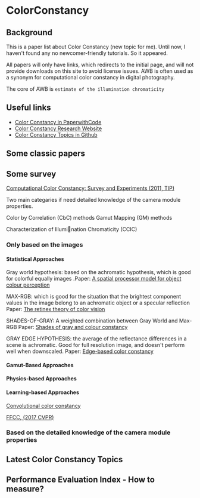 # ColorConstancy

## Background

This is a paper list about Color Constancy (new topic for me). Until now, I haven't found any no newcomer-friendly tutorials. So it appeared.

All papers will only have links, which redirects to the initial page, and will not provide downloads on this site to avoid license issues. AWB is often used as a synonym for computational color constancy in digital photography.


The core of AWB is `estimate of the illumination chromaticity`


## Useful links

- [Color Constancy in PaperwithCode](https://paperswithcode.com/task/color-constancy)
- [Color Constancy Research Website](https://colorconstancy.com/)
- [Color Constancy Topics in Github](https://github.com/topics/color-constancy)


## Some classic papers



## Some survey

[Computational Color Constancy: Survey and Experiments (2011, TIP)](https://staff.fnwi.uva.nl/th.gevers/pub/GeversTIP11.pdf)


Two main categaries if need detailed knowledge of the camera module properties.

Color by Correlation (CbC) methods
Gamut Mapping (GM) methods

Characterization of Illumination Chromaticity (CCIC)


### Only based on the images

#### Statistical Approaches

Gray world hypothesis: based on the achromatic hypothesis, which is good for colorful equally images .Paper: [A spatial processor model for object colour perception]()

MAX-RGB: which is good for the situation that the brightest component values in the image belong to an achromatic object or a specular reflection
Paper: [The retinex theory of color vision]() 

SHADES-OF-GRAY: A weighted combination between Gray World and Max-RGB
Paper: [Shades of gray and colour constancy]()

GRAY EDGE HYPOTHESIS: the average of the reflectance differences in a scene is achromatic. Good for full resolution image, and doesn't perform well when downscaled. 
Paper: [Edge-based color constancy]()

#### Gamut-Based Approaches 


#### Physics-based Approaches


#### Learning-based Approaches 

[Convolutional color constancy]()

[FFCC, (2017 CVPR)](https://arxiv.org/pdf/1611.07596v3.pdf)


### Based on the detailed knowledge of the camera module properties




## Latest Color Constancy Topics


## Performance Evaluation Index - How to measure?




